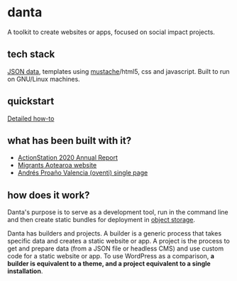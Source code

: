 # danta
A toolkit to create websites or apps, focused on social impact projects.

## tech stack
[JSON data](https://beginnersbook.com/2015/04/json-tutorial/), templates using [mustache](https://github.com/janl/mustache.js/blob/master/README.md)/html5, css and javascript. Built to run on GNU/Linux machines.

## quickstart
[Detailed how-to](docs/how_to.md)

## what has been built with it?
- [ActionStation 2020 Annual Report](https://actionstation.org.nz/annual-reports/2020)
- [Migrants Aotearoa website](https://migrantsaotearoa.org.nz/)
- [Andrés Proaño Valencia (oventi) single page](https://oventi.org/)

## how does it work?
Danta's purpose is to serve as a development tool, run in the command line and then create static bundles for deployment in [object storage](https://en.wikipedia.org/wiki/Object_storage).

Danta has builders and projects. A builder is a generic process that takes specific data and creates a static website or app. A project is the process to get and prepare data (from a JSON file or headless CMS) and use custom code for a static website or app. To use WordPress as a comparison, **a builder is equivalent to a theme, and a project equivalent to a single installation**.
